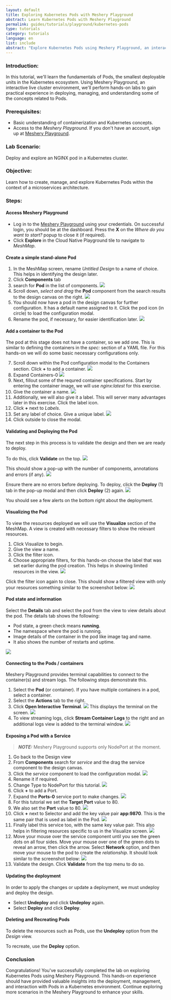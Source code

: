 ```yaml
---
layout: default
title: Exploring Kubernetes Pods with Meshery Playground
abstract: Learn Kubernetes Pods with Meshery Playground
permalink: guides/tutorials/playground/kubernetes-pods
type: tutorials
category: tutorials
language: en
list: include
abstract: "Explore Kubernetes Pods using Meshery Playground, an interactive live cluster environment, through a series of hands-on excercises."
---
```


### Introduction:
In this tutorial, we'll learn the fundamentals of Pods, the smallest deployable units in the Kubernetes ecosystem. Using Meshery Playground, an interactive live cluster environment, we'll perform hands-on labs to gain practical experience in deploying, managing, and understanding some of the concepts related to Pods.

### Prerequisites:
- Basic understanding of containerization and Kubernetes concepts.
- Access to the _Meshery Playground_. If you don't have an account, sign up at [Meshery Playground](https://meshery.layer5.io/).

### Lab Scenario:
Deploy and explore an NGINX pod in a Kubernetes cluster.

### Objective:
Learn how to create, manage, and explore Kubernetes Pods within the context of a microservices architecture.

### Steps:

#### Access Meshery Playground
   - Log in to the [Meshery Playground](https://meshery.layer5.io/) using your credentials. On successful login, you should be at the dashboard. Press the **X** on the _Where do you want to start?_ popup to close it (if required).
   - Click **Explore** in the Cloud Native Playground tile to navigate to _MeshMap_.

#### Create a simple stand-alone Pod
   1. In the MeshMap screen, rename _Untitled Design_ to a name of choice. This helps in identifying the design later.
   2. Click **Components** tab
   3. search for **Pod** in the list of components.
      ![](./screenshots/2024-02-22_18-20.png)
   4. Scroll down, _select and drag_ the **Pod** component from the search results to the design canvas on the right.
      ![](./screenshots/2024-02-22_18-32.png)
   5. You should now have a pod in the design canvas for further configuration. It has a default name assigned to it.
      Click the pod icon (in circle) to load the configuration modal.
   6. Rename the pod, if necessary, for easier identification later.
      ![](./screenshots/2024-02-22_18-35.png)
   
#### Add a container to the Pod
The pod at this stage does not have a container, so we add one. This is similar to defining the containers in the _spec:_ section of a YAML file. For this hands-on we will do some basic necessary configurations only.

   7. Scroll down within the Pod configuration modal to the Containers section. Click **+** to add a container.
      ![](./screenshots/2024-02-23_11-54.png)
   8. Expand Containers-0
      ![](./screenshots/2024-02-23_11-54_1.png)
   9. Next, fillout some of the requred container specifications. Start by entering the container image, we will use _nginx:latest_ for this exercise.
   10. Give the container a name.
       ![](./screenshots/2024-02-23_11-57.png) 
   11. Additionally, we will also give it a label. This will server many advantages later in this exercise. Click the label icon.
   12. Click **+** next to _Labels_. 
   13. Set any label of choice. Give a unique label.
       ![](./screenshots/2024-02-25_18-18.png)
   12. Click outside to close the modal.

#### Validating and Deploying the Pod
The next step in this process is to validate the design and then we are ready to deploy. 

To do this, click **Validate** on the top. 
![](./screenshots/2024-02-23_19-52.png)

This should show a pop-up with the number of components, annotations and errors (if any).
![](./screenshots/2024-02-23_19-54.png)

Ensure there are no errors before deploying. To deploy, click the **Deploy** (1) tab in the pop-up modal and then click **Deploy** (2) again.
![](./screenshots/2024-02-23_19-56.png)

You should see a few alerts on the bottom right about the deployment.

#### Visualizing the Pod
To view the resources deployed we will use the **Visualize** section of the MeshMap. A view is created with necessary filters to show the relevant resources.
 1. Click Visualize to begin.
 2. Give the view a name.
 3. Click the filter icon.
 4. Choose appropriate filters, for this hands-on choose the label that was set earlier during the pod creation. This helps in showing limited resources in the view.
![](./screenshots/2024-02-25_18-22.png)

Click the filter icon again to close. This should show a filtered view with only your resources something similar to the screenshot below:
![](./screenshots/2024-02-25_18-25.png)

#### Pod state and information
Select the **Details** tab and select the pod from the view to view details about the pod.
The details tab shows the following:
 - Pod state, a green check means **running**.
 - The namespace where the pod is running.
 - Image details of the container in the pod like image tag and name.
 - It also shows the number of restarts and uptime.

![](./screenshots/2024-02-25_17-38.png)

#### Connecting to the Pods / containers
Meshery Playground provides terminal capabilities to connect to the container(s) and stream logs. The following steps demonstrate this.

 1. Select the **Pod** (or container). If you have multiple containers in a pod, select a container.
 2. Select the **Actions** tab to the right.
 3. Click **Open Interactive Terminal**.
![](./screenshots/2024-02-28_11-05.png)
This displays the terminal on the screen.
![](./screenshots/2024-02-28_11-10.png)
 4. To view streaming logs, click **Stream Container Logs** to the right and an additional logs view is added to the terminal window.
![](./screenshots/2024-02-28_11-11.png)

#### Exposing a Pod with a Service
> **_NOTE:_**  Meshery Playground supports only NodePort at the moment.

 1. Go back to the Design view
 2. From **Components** search for _service_ and the drag the service component to the design canvas.
 3. Click the _service_ component to load the configuration modal.
![](./screenshots/2024-02-28_11-33.png)
 4. Rename it if required.
 5. Change Type to NodePort for this tutorial.
 ![](./screenshots/2024-02-28_11-35.png)
 6. Click **+** to add a Port.
 7. Expand the **Ports-0** service port to make changes.
 ![](./screenshots/2024-02-28_11-37.png)
 8. For this tutorial we set the **Target Port** value to 80.
 9. We also set the **Port** value to 80.
 ![](./screenshots/2024-02-28_11-45.png)
 10. Click **+** next to Selector and add the key value pair **app:9870**. This is the same pair that is used as label in the Pod.
 ![](./screenshots/2024-02-28_11-48.png)
 11. Finally label this service too, with the same key value pair. This also helps in filtering resources specific to us in the Visualize screen.
 ![](./screenshots/2024-02-28_11-53.png)
 12. Move your mouse over the service component until you see the green dots on all four sides. Move your mouse over one of the green dots to reveal an arrow, then click the arrow. Select **Network** option, and then move your mouse to the pod to create the _relationship_. It should look similar to the screenshot below:
 ![](./screenshots/2024-02-29_20-37.png) 
 12. Validate the design. Click **Validate** from the top menu to do so.

#### Updating the deployment
In order to apply the changes or update a deployment, we must undeploy and deploy the design.

 - Select **Undeploy** and click **Undeploy** again.
 - Select **Deploy** and click **Deploy**.

#### Deleting and Recreating Pods
To delete the resources such as Pods, use the **Undeploy** option from the _Design_ view.

To recreate, use the **Deploy** option.

### Conclusion
Congratulations! You've successfully completed the lab on exploring Kubernetes Pods using Meshery Playground. This hands-on experience should have provided valuable insights into the deployment, management, and interaction with Pods in a Kubernetes environment. Continue exploring more scenarios in the Meshery Playground to enhance your skills.
